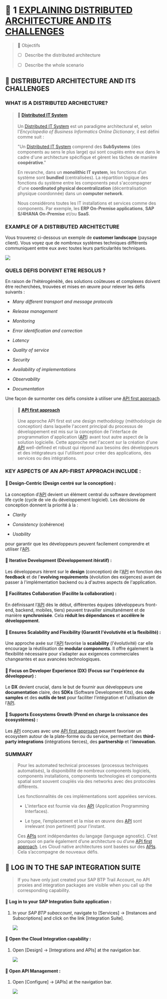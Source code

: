 # 🌸 1 [EXPLAINING DISTRIBUTED ARCHITECTURE AND ITS CHALLENGES](https://learning.sap.com/learning-journeys/developing-with-sap-integration-suite/explaining-distributed-architecture-and-their-challenges_ebcaa544-f5ca-4351-b6b6-5eb471ec1464)

> 🌺 Objectifs
>
> - [ ] Describe the distributed architecture
>
> - [ ] Describe the whole scenario

## 🌸 DISTRIBUTED ARCHITECTURE AND ITS CHALLENGES

### WHAT IS A DISTRIBUTED ARCHIECTURE?

> #### 🍧 [Distributed IT System](../☼%20UNIT%200%20-%20Lexicon/♠%20Distributed%20Architecture.md)
>
> Un [Distributed IT System](../☼%20UNIT%200%20-%20Lexicon/♠%20Distributed%20Architecture.md) est un paradigme architectural et, selon l'_Encyclopedia of Business Informatics Online Dictionary_, il est défini comme suit :
>
> "Un [Distributed IT System](../☼%20UNIT%200%20-%20Lexicon/♠%20Distributed%20Architecture.md) comprend des **SubSystems** (des components au sens le plus large) qui sont couplés entre eux dans le cadre d'une architecture spécifique et gèrent les tâches de manière **coopérative**."
>
> En revanche, dans un **monolithic IT system**, les fonctions d’un système sont **bundled** (centralisées). La répartition logique des fonctions du système entre les components peut s'accompagner d'une **coordinated physical decentralization** (décentralisation physique coordonnée) dans un **computer network**.
>
> Nous considérons toutes les IT installations et services comme des components. Par exemple, les **ERP On-Premise applications**, **SAP S/4HANA On-Premise** et/ou **SaaS**.

### EXAMPLE OF A DISTRIBUTED ARCHITECTURE

Vous trouverez ci-dessous un exemple de **customer landscape** (paysage client). Vous voyez que de nombreux systèmes techniques différents communiquent entre eux avec toutes leurs particularités techniques.

![](./RESSOURCES/CLD900_U1L1_001.png)

### QUELS DEFIS DOIVENT ETRE RESOLUS ?

En raison de l’hétérogénéité, des solutions coûteuses et complexes doivent être recherchées, trouvées et mises en œuvre pour relever les défis suivants :

- _Many different transport and message protocols_

- _Release management_

- _Monitoring_

- _Error identification and correction_

- _Latency_

- _Quality of service_

- _Security_

- _Availability of implementations_

- _Observability_

- _Documentation_

Une façon de surmonter ces défis consiste à utiliser une [API first approach](../☼%20UNIT%200%20-%20Lexicon/♠%20API%20First%20Approach.md).

> #### 🍧 [API first approach](../☼%20UNIT%200%20-%20Lexicon/♠%20API%20First%20Approach.md)
>
> Une approche API first est une design methodology (méthodologie de conception) dans laquelle l'accent principal du processus de développement est mis sur la conception de l'interface de programmation d'application ([API](../☼%20UNIT%200%20-%20Lexicon/♠%20API.md)) avant tout autre aspect de la solution logicielle. Cette approche met l'accent sur la création d'une [API](../☼%20UNIT%200%20-%20Lexicon/♠%20API.md) well-defined et robust qui répond aux besoins des développeurs et des intégrateurs qui l'utilisent pour créer des applications, des services ou des intégrations.

### KEY ASPECTS OF AN API-FIRST APPROACH INCLUDE :

#### 💮 **Design-Centric** (Design centré sur la conception) :

La conception d'[API](../☼%20UNIT%200%20-%20Lexicon/♠%20API.md) devient un élément central du software development life cycle (cycle de vie du développement logiciel). Les décisions de conception donnent la priorité à la :

- _Clarity_

- _Consistency_ (cohérence)

- _Usability_

pour garantir que les développeurs peuvent facilement comprendre et utiliser l'[API](../☼%20UNIT%200%20-%20Lexicon/♠%20API.md).

#### 💮 **Iterative Development** (Développement itératif) :

Les développeurs itèrent sur le **design** (conception) de l'[API](../☼%20UNIT%200%20-%20Lexicon/♠%20API.md) en fonction des **feedback** et de l'**evolving requirements** (évolution des exigences) avant de passer à l'implémentation backend ou à d'autres aspects de l'application.

#### 💮 **Facilitates Collaboration** (Facilite la collaboration) :

En définissant l'[API](../☼%20UNIT%200%20-%20Lexicon/♠%20API.md) dès le début, différentes équipes (développeurs front-end, backend, mobiles, tiers) peuvent travailler simultanément et de manière **synchronisée**. Cela **réduit les dépendances** et **accélère le développement**.

#### 💮 **Ensures Scalability and Flexibility** (Garantit l'évolutivité et la flexibilité) :

Une approche axée sur l'[API](../☼%20UNIT%200%20-%20Lexicon/♠%20API.md) favorise la **scalability** (l'évolutivité) car elle encourage la réutilisation de **modular components**. Il offre également la flexibilité nécessaire pour s’adapter aux exigences commerciales changeantes et aux avancées technologiques.

#### 💮 **Focus on Developer Experience (DX)** (Focus sur l'expérience du développeur) :

Le **DX** devient crucial, dans le but de fournir aux développeurs une **documentation** claire, des **SDKs** (Software Development Kits), des **code samples** et des **outils de test** pour faciliter l'intégration et l'utilisation de l'[API](../☼%20UNIT%200%20-%20Lexicon/♠%20API.md).

#### 💮 **Supports Ecosystems Growth** (Prend en charge la croissance des écosystèmes) :

Les [API](../☼%20UNIT%200%20-%20Lexicon/♠%20API.md) conçues avec une [API first approach](../☼%20UNIT%200%20-%20Lexicon/♠%20API%20First%20Approach.md) peuvent favoriser un ecosystem autour de la plate-forme ou du service, permettant des **third-party integrations** (intégrations tierces), des **partnership** et l'**innovation**.

### SUMMARY

> Pour les automated technical processes (processus techniques automatisés), la disponibilité de nombreux components logiciels, components installations, components technologies et components spatial sont souvent couplés via des networks avec des protocoles différents.
>
> Les fonctionnalités de ces implémentations sont appelées services.
>
> - L'interface est fournie via des [API](../☼%20UNIT%200%20-%20Lexicon/♠%20API.md) (Application Programming Interfaces).
>
> - Le type, l’emplacement et la mise en œuvre des [API](../☼%20UNIT%200%20-%20Lexicon/♠%20API.md) sont irrelevant (non pertinent) pour l’instant.
>
> Ces [APIs](../☼%20UNIT%200%20-%20Lexicon/♠%20API.md) sont indépendantes du langage (language agnostic). C’est pourquoi on parle également d’une architecture ou d’une [API first approach](../☼%20UNIT%200%20-%20Lexicon/♠%20API%20First%20Approach.md). Les Cloud native architectures sont basées sur des [APIs](../☼%20UNIT%200%20-%20Lexicon/♠%20API.md). Cela s’accompagne de nouveaux défis.

## 🌸 LOG IN TO THE SAP INTEGRATION SUITE

> If you have only just created your SAP BTP Trail Account, no API proxies and integration packages are visible when you call up the corresponding capability.

#### 💮 **Log in to your SAP Integration Suite application** :

1. In your _SAP BTP subaccount_, navigate to [Services] → [Instances and Subscriptions] and click on the link [Integration Suite].

   ![](./RESSOURCES/IntegrationSuite01.png)

#### 💮 **Open the Cloud Integration capability** :

1. Open [Design] → [Integrations and APIs] at the navigation bar.

   ![](./RESSOURCES/IntegrationSuite02.png)

#### 💮 **Open API Management** :

1. Open [Configure] → [APIs] at the navigation bar.

   ![](./RESSOURCES/APIProvider01.png)
